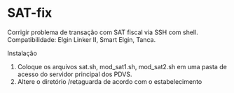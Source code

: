 # SAT-fix

Corrigir problema de transação com SAT fiscal via SSH com shell.
Compatibilidade: Elgin Linker II, Smart Elgin, Tanca.

Instalação
1. Coloque os arquivos sat.sh, mod_sat1.sh, mod_sat2.sh em uma pasta de acesso do servidor principal dos PDVS.
2. Altere o diretório /retaguarda de acordo com o estabelecimento

